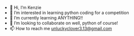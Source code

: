 - 👋 Hi, I’m Kenzie
- 👀 I’m interested in learning python coding for a competition
- 🌱 I’m currently learning ANYTHING!!
- 💞️ I’m looking to collaborate on well, python of course!
- 📫 How to reach me unluckyclover3.13@gmail.com

<!---
Kenzie-wenzie/Kenzie-wenzie is a ✨ special ✨ repository because its `README.md` (this file) appears on your GitHub profile.
You can click the Preview link to take a look at your changes.
--->
